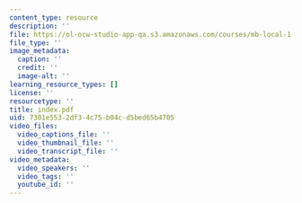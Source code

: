 ```yaml
---
content_type: resource
description: ''
file: https://ol-ocw-studio-app-qa.s3.amazonaws.com/courses/mb-local-1-2/index.pdf
file_type: ''
image_metadata:
  caption: ''
  credit: ''
  image-alt: ''
learning_resource_types: []
license: ''
resourcetype: ''
title: index.pdf
uid: 7301e553-2df3-4c75-b04c-d5bed65b4705
video_files:
  video_captions_file: ''
  video_thumbnail_file: ''
  video_transcript_file: ''
video_metadata:
  video_speakers: ''
  video_tags: ''
  youtube_id: ''
---
```

